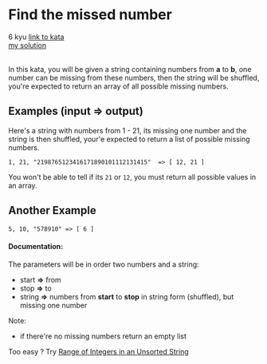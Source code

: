 # Find the missed number
6 kyu
[link to kata](https://www.codewars.com/kata/5a1d86dbba2a142e040000ee/train/javascript)
<br/>
[my solution]('./kata.js')
<br/>
<br/>
<p>In this kata, you will be given a string containing numbers from <strong>a</strong> to <strong>b</strong>, one number can be missing from these numbers, then the string will be shuffled, you're expected to return an array of all possible missing numbers.</p>
<h2 id="examples-input--output">Examples (input =&gt; output)</h2>
<p>Here's a string with numbers from 1 - 21, its missing one number and the string is then shuffled, your'e expected to return a list of possible missing numbers.</p>
<pre><code>1, 21, "2198765123416171890101112131415"  =&gt; [ 12, 21 ]
</code></pre>
<p>You won't be able to tell if its <code>21</code> or <code>12</code>, you must return all possible values in an array.</p>
<h2 id="another-example">Another Example</h2>
<pre><code>5, 10, "578910" =&gt; [ 6 ]
</code></pre>
<h4 id="documentation">Documentation:</h4>
<p>The parameters will be in order two numbers and a string:</p>
<ul>
<li>start  <strong>=&gt;</strong> from</li>
<li>stop   <strong>=&gt;</strong>  to</li>
<li>string <strong>=&gt;</strong>  numbers from <strong>start</strong> to <strong>stop</strong> in string form (shuffled), but missing one number</li>
</ul>
<p>Note:</p>
<ul>
<li>if there're no missing numbers return an empty list</li>
</ul>
<p>Too easy ? Try <a href="https://www.codewars.com/kata/5b6b67a5ecd0979e5b00000e" data-turbolinks="false" target="_blank">Range of Integers in an Unsorted String</a></p>
